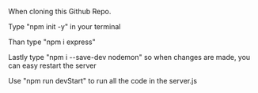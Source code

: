 When cloning this Github Repo.

Type "npm init -y" in your terminal 

Than type "npm i express" 

Lastly type "npm i --save-dev nodemon" so when changes are made, you can easy restart the server

Use "npm run devStart" to run all the code in the server.js

